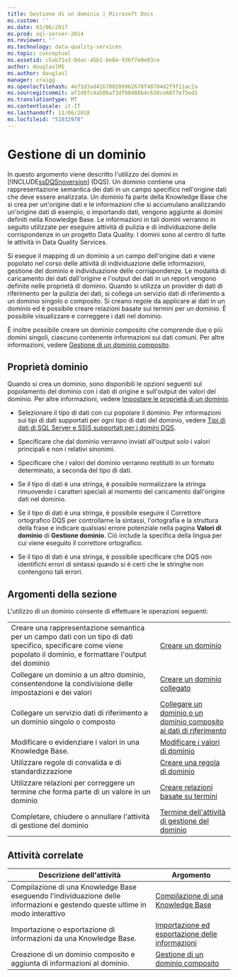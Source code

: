```yaml
---
title: Gestione di un dominio | Microsoft Docs
ms.custom: ''
ms.date: 03/06/2017
ms.prod: sql-server-2014
ms.reviewer: ''
ms.technology: data-quality-services
ms.topic: conceptual
ms.assetid: c5ab71a3-0dac-45b1-be8e-93bf7e0e03ce
author: douglaslMS
ms.author: douglasl
manager: craigg
ms.openlocfilehash: 4e71d3ad41b708208962678f48704d2f9f11ac2a
ms.sourcegitcommit: af1d9fc4a50baf3df60488b4c630ce68f7e75ed1
ms.translationtype: MT
ms.contentlocale: it-IT
ms.lasthandoff: 11/06/2018
ms.locfileid: "51032978"
---
```

# <a name="managing-a-domain"></a>Gestione di un dominio
  In questo argomento viene descritto l'utilizzo dei domini in [!INCLUDE[ssDQSnoversion](../includes/ssdqsnoversion-md.md)] (DQS). Un dominio contiene una rappresentazione semantica dei dati in un campo specifico nell'origine dati che deve essere analizzata. Un dominio fa parte della Knowledge Base che si crea per un'origine dati e le informazioni che si accumulano analizzando un'origine dati di esempio, o importando dati, vengono aggiunte ai domini definiti nella Knowledge Base. Le informazioni in tali domini verranno in seguito utilizzate per eseguire attività di pulizia e di individuazione delle corrispondenze in un progetto Data Quality. I domini sono al centro di tutte le attività in Data Quality Services.  
  
 Si esegue il mapping di un dominio a un campo dell'origine dati e viene popolato nel corso delle attività di individuazione delle informazioni, gestione del dominio e individuazione delle corrispondenze. Le modalità di caricamento dei dati dall'origine e l'output dei dati in un report vengono definite nelle proprietà di dominio. Quando si utilizza un provider di dati di riferimento per la pulizia dei dati, si collega un servizio dati di riferimento a un dominio singolo o composito. Si creano regole da applicare ai dati in un dominio ed è possibile creare relazioni basate sui termini per un dominio. È possibile visualizzare e correggere i dati nel dominio.  
  
 È inoltre possibile creare un dominio composito che comprende due o più domini singoli, ciascuno contenente informazioni sui dati comuni. Per altre informazioni, vedere [Gestione di un dominio composito](../../2014/data-quality-services/managing-a-composite-domain.md).  
  
## <a name="domain-properties"></a>Proprietà dominio  
 Quando si crea un dominio, sono disponibili le opzioni seguenti sul popolamento del dominio con i dati di origine e sull'output dei valori del dominio. Per altre informazioni, vedere [Impostare le proprietà di un dominio](../../2014/data-quality-services/set-domain-properties.md).  
  
-   Selezionare il tipo di dati con cui popolare il dominio. Per informazioni sui tipi di dati supportati per ogni tipo di dati del dominio, vedere [Tipi di dati di SQL Server e SSIS supportati per i domini DQS](../../2014/data-quality-services/supported-sql-server-and-ssis-data-types-for-dqs-domains.md).  
  
-   Specificare che dal dominio verranno inviati all'output solo i valori principali e non i relativi sinonimi.  
  
-   Specificare che i valori del dominio verranno restituiti in un formato determinato, a seconda del tipo di dati.  
  
-   Se il tipo di dati è una stringa, è possibile normalizzare la stringa rimuovendo i caratteri speciali al momento del caricamento dall'origine dati nel dominio.  
  
-   Se il tipo di dati è una stringa, è possibile eseguire il Correttore ortografico DQS per controllarne la sintassi, l'ortografia e la struttura della frase e indicare qualsiasi errore potenziale nella pagina **Valori di dominio** di **Gestione dominio**. Ciò include la specifica della lingua per cui viene eseguito il correttore ortografico.  
  
-   Se il tipo di dati è una stringa, è possibile specificare che DQS non identifichi errori di sintassi quando si è certi che le stringhe non contengono tali errori.  
  
## <a name="in-this-section"></a>Argomenti della sezione  
 L'utilizzo di un dominio consente di effettuare le operazioni seguenti:  
  
|||  
|-|-|  
|Creare una rappresentazione semantica per un campo dati con un tipo di dati specifico, specificare come viene popolato il dominio, e formattare l'output del dominio|[Creare un dominio](../../2014/data-quality-services/create-a-domain.md)|  
|Collegare un dominio a un altro dominio, consentendone la condivisione delle impostazioni e dei valori|[Creare un dominio collegato](../../2014/data-quality-services/create-a-linked-domain.md)|  
|Collegare un servizio dati di riferimento a un dominio singolo o composto|[Collegare un dominio o un dominio composito ai dati di riferimento](../../2014/data-quality-services/attach-a-domain-or-composite-domain-to-reference-data.md)|  
|Modificare o evidenziare i valori in una Knowledge Base.|[Modificare i valori di dominio](../../2014/data-quality-services/change-domain-values.md)|  
|Utilizzare regole di convalida e di standardizzazione|[Creare una regola di dominio](../../2014/data-quality-services/create-a-domain-rule.md)|  
|Utilizzare relazioni per correggere un termine che forma parte di un valore in un dominio|[Creare relazioni basate su termini](../../2014/data-quality-services/create-term-based-relations.md)|  
|Completare, chiudere o annullare l'attività di gestione del dominio|[Termine dell'attività di gestione del dominio](../../2014/data-quality-services/end-the-domain-management-activity.md)|  
  
## <a name="related-tasks"></a>Attività correlate  
  
|Descrizione dell'attività|Argomento|  
|----------------------|-----------|  
|Compilazione di una Knowledge Base eseguendo l'individuazione delle informazioni e gestendo queste ultime in modo interattivo|[Compilazione di una Knowledge Base](../../2014/data-quality-services/building-a-knowledge-base.md)|  
|Importazione o esportazione di informazioni da una Knowledge Base.|[Importazione ed esportazione delle informazioni](../../2014/data-quality-services/importing-and-exporting-knowledge.md)|  
|Creazione di un dominio composito e aggiunta di informazioni al dominio.|[Gestione di un dominio composito](../../2014/data-quality-services/managing-a-composite-domain.md)|  
  
  
